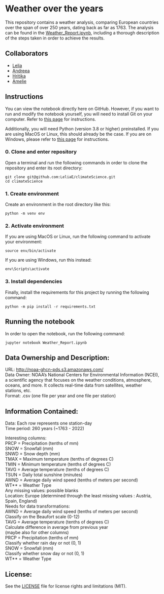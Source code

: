 # Weather over the years

This repository contains a weather analysis, comparing European countries over the span of over 250 years, dating back as far as 1763.
The analysis can be found in the [Weather_Report.ipynb](https://github.com/LeliaE/climateScience/blob/main/Weather_Report.ipynb), including a thorough description of the steps taken in order to achieve the results.

## Collaborators

- [Lelia](https://github.com/LeliaE)
- [Andreea](https://github.com/andreeastroia)
- [Hritika](https://github.com/hritikakathuria136)
- [Amelie](https://github.com/amelie106)

## Instructions

You can view the notebook directly here on GitHub.
However, if you want to run and modify the notebook yourself, you will need to install Git on your computer. Refer to [this page](https://github.com/git-guides/install-git) for instructions.

Additionally, you will need Python (version 3.8 or higher) preinstalled. If you are using MacOS or Linux, this should already be the case. If you are on Windows, please refer to [this page](https://www.tomshardware.com/how-to/install-python-on-windows-10-and-11) for instructions.


### 0. Clone and enter repository
Open a terminal and run the following commands in order to clone the repository and enter its root directory:

```
git clone git@github.com:LeliaE/climateScience.git
cd climateScience
```


### 1. Create environment
Create an environment in the root directory like this:

```
python -m venv env
```


### 2. Activate environment
If you are using MacOS or Linux, run the following command to activate your environment:

```
source env/bin/activate
```

If you are using Windows, run this instead:

```
env\Scripts\activate
```


### 3. Install dependencies
Finally, install the requirements for this project by running the following command:

```
python -m pip install -r requirements.txt
```


## Running the notebook

In order to open the notebook, run the following command:

```
jupyter notebook Weather_Report.ipynb
```

## Data Ownership and Description:   
URL: http://noaa-ghcn-pds.s3.amazonaws.com/  
Data Owner: NOAA’s National Centers for Environmental Information (NCEI), a scientific agency that focuses on the weather conditions, atmosphere, oceans, and more. It collects real-time data from satellites, weather stations, etc.  
Format: .csv (one file per year and one file per station)    

## Information Contained:  
Data: Each row represents one station-day  
Time period: 260 years (~1763 - 2022)  


Interesting columns:   
PRCP = Precipitation (tenths of mm)  
SNOW = Snowfall (mm)  
SNWD = Snow depth (mm)  
TMAX = Maximum temperature (tenths of degrees C)  
TMIN = Minimum temperature (tenths of degrees C)  
TAVG = Average temperature (tenths of degrees C)  
TSUN = Daily total sunshine (minutes)  
AWND = Average daily wind speed (tenths of meters per second)  
WT** = Weather Type  
Any missing values: possible blanks  
Location: Europe (determined through the least missing values : Austria, Spain, England)  
Needs for data transformations:   
AWND = Average daily wind speed (tenths of meters per second)  
Classify on the Beaufort scale (0-12)  
TAVG = Average temperature (tenths of degrees C)  
Calculate difference in average from previous year  
(maybe also for other columns)  
PRCP = Precipitation (tenths of mm)  
Classify whether rain day or not (0, 1)  
SNOW = Snowfall (mm)  
Classify whether snow day or not (0, 1)  
WT** = Weather Type   

## License:  
See the [LICENSE](https://github.com/LeliaE/climateScience/blob/main/LICENSE.md) file for license rights and limitations (MIT).
